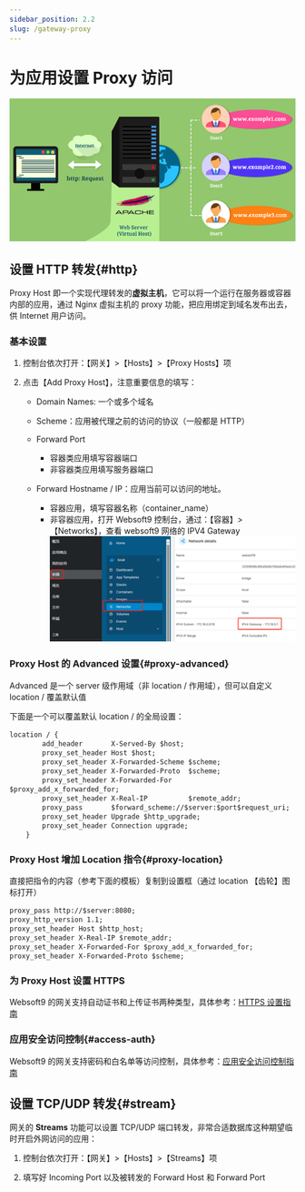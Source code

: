 ```yaml
---
sidebar_position: 2.2
slug: /gateway-proxy
---
```


# 为应用设置 Proxy 访问

![](./assets/apache-vhostui-websoft9.png)

## 设置 HTTP 转发{#http}

Proxy Host 即一个实现代理转发的**虚拟主机**，它可以将一个运行在服务器或容器内部的应用，通过 Nginx 虚拟主机的 proxy 功能，把应用绑定到域名发布出去，供 Internet 用户访问。  

### 基本设置

1. 控制台依次打开：【网关】>【Hosts】>【Proxy Hosts】项

2. 点击【Add Proxy Host】，注意重要信息的填写：

   - Domain Names: 一个或多个域名

   - Scheme：应用被代理之前的访问的协议（一般都是 HTTP）

   - Forward Port
      
     - 容器类应用填写容器端口
     - 非容器类应用填写服务器端口

   - Forward Hostname / IP：应用当前可以访问的地址。
     - 容器应用，填写容器名称（container_name）
     - 非容器应用，打开 Websoft9 控制台，通过：【容器】>【Networks】，查看 websoft9 网络的 IPV4 Gateway
       ![](./assets/websoft9-container-gateway.png)

### Proxy Host 的 Advanced 设置{#proxy-advanced}

Advanced 是一个 server 级作用域（非 location / 作用域），但可以自定义 location / 覆盖默认值

下面是一个可以覆盖默认 location / 的全局设置：  

```
location / {
        add_header       X-Served-By $host;
        proxy_set_header Host $host;
        proxy_set_header X-Forwarded-Scheme $scheme;
        proxy_set_header X-Forwarded-Proto  $scheme;
        proxy_set_header X-Forwarded-For    $proxy_add_x_forwarded_for;
        proxy_set_header X-Real-IP          $remote_addr;
        proxy_pass       $forward_scheme://$server:$port$request_uri;
        proxy_set_header Upgrade $http_upgrade;
        proxy_set_header Connection upgrade;
    }
```

### Proxy Host 增加 Location 指令{#proxy-location}

直接把指令的内容（参考下面的模板）复制到设置框（通过 location 【齿轮】图标打开）

```
proxy_pass http://$server:8080; 
proxy_http_version 1.1;
proxy_set_header Host $http_host;
proxy_set_header X-Real-IP $remote_addr;
proxy_set_header X-Forwarded-For $proxy_add_x_forwarded_for;
proxy_set_header X-Forwarded-Proto $scheme;
```

### 为 Proxy Host 设置 HTTPS

Websoft9 的网关支持自动证书和上传证书两种类型，具体参考：[HTTPS 设置指南](../guide/appsethttps)

### 应用安全访问控制{#access-auth}

Websoft9 的网关支持密码和白名单等访问控制，具体参考：[应用安全访问控制指南](../guide/appauth)

## 设置 TCP/UDP 转发{#stream}

网关的 **Streams** 功能可以设置 TCP/UDP 端口转发，非常合适数据库这种期望临时开启外网访问的应用：  

1. 控制台依次打开：【网关】>【Hosts】>【Streams】项

2. 填写好 Incoming Port 以及被转发的 Forward Host 和 Forward Port
